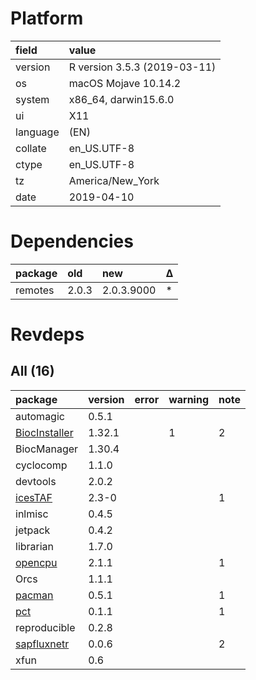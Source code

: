 # Platform

|field    |value                        |
|:--------|:----------------------------|
|version  |R version 3.5.3 (2019-03-11) |
|os       |macOS Mojave 10.14.2         |
|system   |x86_64, darwin15.6.0         |
|ui       |X11                          |
|language |(EN)                         |
|collate  |en_US.UTF-8                  |
|ctype    |en_US.UTF-8                  |
|tz       |America/New_York             |
|date     |2019-04-10                   |

# Dependencies

|package |old   |new        |Δ  |
|:-------|:-----|:----------|:--|
|remotes |2.0.3 |2.0.3.9000 |*  |

# Revdeps

## All (16)

|package                                    |version |error |warning |note |
|:------------------------------------------|:-------|:-----|:-------|:----|
|automagic                                  |0.5.1   |      |        |     |
|[BiocInstaller](problems.md#biocinstaller) |1.32.1  |      |1       |2    |
|BiocManager                                |1.30.4  |      |        |     |
|cyclocomp                                  |1.1.0   |      |        |     |
|devtools                                   |2.0.2   |      |        |     |
|[icesTAF](problems.md#icestaf)             |2.3-0   |      |        |1    |
|inlmisc                                    |0.4.5   |      |        |     |
|jetpack                                    |0.4.2   |      |        |     |
|librarian                                  |1.7.0   |      |        |     |
|[opencpu](problems.md#opencpu)             |2.1.1   |      |        |1    |
|Orcs                                       |1.1.1   |      |        |     |
|[pacman](problems.md#pacman)               |0.5.1   |      |        |1    |
|[pct](problems.md#pct)                     |0.1.1   |      |        |1    |
|reproducible                               |0.2.8   |      |        |     |
|[sapfluxnetr](problems.md#sapfluxnetr)     |0.0.6   |      |        |2    |
|xfun                                       |0.6     |      |        |     |

